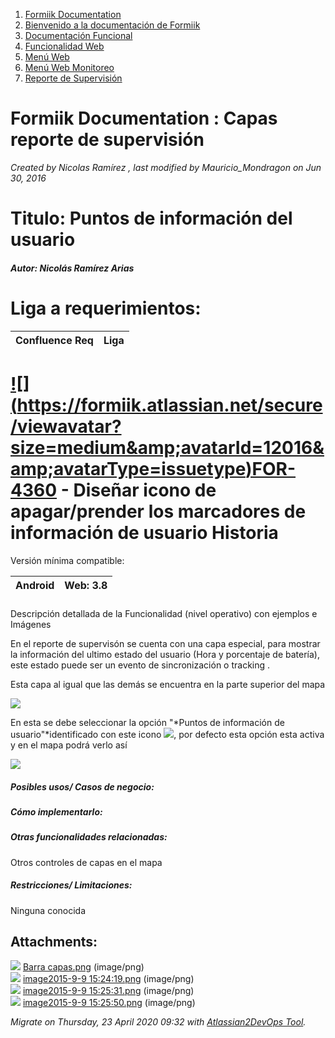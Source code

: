 <!DOCTYPE html>  
1. [Formiik Documentation](/Confluence)
2. [Bienvenido a la documentación de Formiik](/Confluence/Inicio)
3. [Documentación Funcional](/Confluence/Inicio/Doc%20Funcional)
4. [Funcionalidad Web](/Confluence/Inicio/Doc%20Funcional/Func%20Web)
5. [Menú Web](/Confluence/Inicio/Doc%20Funcional/Func%20Web/Menu%20Web)
6. [Menú Web Monitoreo](/Confluence/Inicio/Doc%20Funcional/Func%20Web/Menu%20Web/Menu%20Web%20Monitoreo)
7. [Reporte de Supervisión](/Confluence/Inicio/Doc%20Funcional/Func%20Web/Menu%20Web/Menu%20Web%20Monitoreo/Reporte%20de%20Supervision)
 
#   Formiik Documentation : Capas reporte de supervisión
 
_Created by Nicolas Ramírez , last modified by Mauricio\_Mondragon on Jun 30, 2016_
 
# Titulo: Puntos de información del usuario

##### Autor: Nicolás Ramírez Arias

# Liga a requerimientos: 

| Confluence Req | Liga |
| --- | --- |

#   [!\[\](https://formiik.atlassian.net/secure/viewavatar?size=medium&amp;avatarId=12016&amp;avatarType=issuetype)FOR-4360](https://formiik.atlassian.net/browse/FOR-4360) - Diseñar icono de apagar/prender los marcadores de información de usuario Historia    
Versión mínima compatible:

| Android | Web: 3.8 |
| --- | --- |

#####   
Descripción detallada de la Funcionalidad (nivel operativo) con ejemplos e Imágenes

En el reporte de supervisón se cuenta con una capa especial, para mostrar la información del ultimo estado del usuario (Hora y porcentaje de batería), este estado puede ser un evento de sincronización o tracking .

Esta capa al igual que las demás se encuentra en la parte superior del mapa

![](.attachments/25395219.png)

En esta se debe seleccionar la opción "*Puntos de información de usuario"*identificado con este icono ![](.attachments/25395220.png), por defecto esta opción esta activa y en el mapa podrá verlo así

![](.attachments/25395222.png)

##### Posibles usos/ Casos de negocio:

##### Cómo implementarlo:

##### Otras funcionalidades relacionadas:

Otros controles de capas en el mapa

##### Restricciones/ Limitaciones:

Ninguna conocida
 
## Attachments:
 
![](.attachments/bullet_blue.gif) [Barra capas.png](.attachments/25395219.png) (image/png)   
 ![](.attachments/bullet_blue.gif) [image2015-9-9 15:24:19.png](.attachments/25395220.png) (image/png)   
 ![](.attachments/bullet_blue.gif) [image2015-9-9 15:25:31.png](.attachments/25395221.png) (image/png)   
 ![](.attachments/bullet_blue.gif) [image2015-9-9 15:25:50.png](.attachments/25395222.png) (image/png)
   
_Migrate on Thursday, 23 April 2020 09:32 with [Atlassian2DevOps Tool](https://github.com/etgregor/atlassian2devops)._